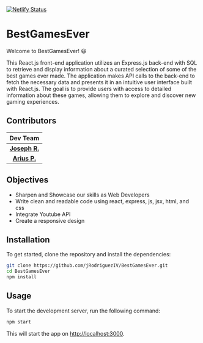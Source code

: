 [![Netlify Status](https://api.netlify.com/api/v1/badges/a1b97b5e-e995-42b8-88a1-aacfdc19f34a/deploy-status)](https://app.netlify.com/sites/youtube-clone-504/deploys)
# BestGamesEver

Welcome to BestGamesEver! 😃

This React.js front-end application utilizes an Express.js back-end with SQL to retrieve and display information 
about a curated selection of some of the best games ever made. The application makes API calls to the back-end to 
fetch the necessary data and presents it in an intuitive user interface built with React.js. The goal is to provide
users with access to detailed information about these games, allowing them to explore and discover new gaming experiences.

## Contributors

| Dev Team |
| :--------------:
| [**Joseph R.**](https://github.com/jRodriguezIV)|
| [**Arius P.**](https://github.com/Ari-So-Irie)|

## Objectives

- Sharpen and Showcase our skills as Web Developers
- Write clean and readable code using react, express, js, jsx, html, and css
- Integrate Youtube API
- Create a responsive design

## Installation

To get started, clone the repository and install the dependencies:

```bash
git clone https://github.com/jRodriguezIV/BestGamesEver.git
cd BestGamesEver
npm install
```
## Usage

To start the development server, run the following command:

```bash
npm start
```
This will start the app on [http://localhost:3000](http://localhost:3000).
